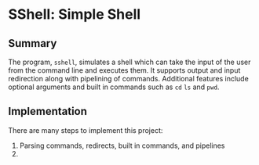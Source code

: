 # SShell: Simple Shell
## Summary
The program, `sshell`, simulates a shell which can take the input of the 
user from the command line and executes them. It supports output and input redirection
along with pipelining of commands. Additional features include optional arguments and
built in commands such as `cd` `ls` and `pwd`.

## Implementation
There are many steps to implement this project:

1. Parsing commands, redirects, built in commands, and pipelines
2. 